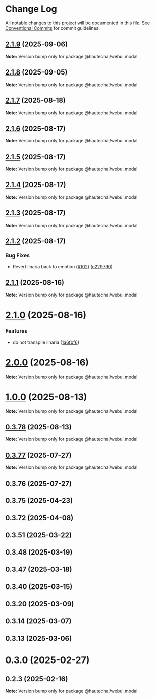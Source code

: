 # Change Log

All notable changes to this project will be documented in this file.
See [Conventional Commits](https://conventionalcommits.org) for commit guidelines.

## [2.1.9](https://github.com/HautechAI/webui/compare/@hautechai/webui.modal@2.1.8...@hautechai/webui.modal@2.1.9) (2025-09-06)

**Note:** Version bump only for package @hautechai/webui.modal

## [2.1.8](https://github.com/HautechAI/webui/compare/@hautechai/webui.modal@2.1.7...@hautechai/webui.modal@2.1.8) (2025-09-05)

**Note:** Version bump only for package @hautechai/webui.modal

## [2.1.7](https://github.com/HautechAI/webui/compare/@hautechai/webui.modal@2.1.6...@hautechai/webui.modal@2.1.7) (2025-08-18)

**Note:** Version bump only for package @hautechai/webui.modal

## [2.1.6](https://github.com/HautechAI/webui/compare/@hautechai/webui.modal@2.1.5...@hautechai/webui.modal@2.1.6) (2025-08-17)

**Note:** Version bump only for package @hautechai/webui.modal

## [2.1.5](https://github.com/HautechAI/webui/compare/@hautechai/webui.modal@2.1.4...@hautechai/webui.modal@2.1.5) (2025-08-17)

**Note:** Version bump only for package @hautechai/webui.modal

## [2.1.4](https://github.com/HautechAI/webui/compare/@hautechai/webui.modal@2.1.3...@hautechai/webui.modal@2.1.4) (2025-08-17)

**Note:** Version bump only for package @hautechai/webui.modal

## [2.1.3](https://github.com/HautechAI/webui/compare/@hautechai/webui.modal@2.1.2...@hautechai/webui.modal@2.1.3) (2025-08-17)

**Note:** Version bump only for package @hautechai/webui.modal

## [2.1.2](https://github.com/HautechAI/webui/compare/@hautechai/webui.modal@2.1.1...@hautechai/webui.modal@2.1.2) (2025-08-17)

### Bug Fixes

- Revert linaria back to emotion ([#102](https://github.com/HautechAI/webui/issues/102)) ([e229790](https://github.com/HautechAI/webui/commit/e229790dae8eba4b3037bbe41365e5a73ab7f6dc))

## [2.1.1](https://github.com/HautechAI/webui/compare/@hautechai/webui.modal@2.1.0...@hautechai/webui.modal@2.1.1) (2025-08-16)

**Note:** Version bump only for package @hautechai/webui.modal

# [2.1.0](https://github.com/HautechAI/webui/compare/@hautechai/webui.modal@1.0.0...@hautechai/webui.modal@2.1.0) (2025-08-16)

### Features

- do not transpile linaria ([1a6fbf6](https://github.com/HautechAI/webui/commit/1a6fbf6353a0e5028040006b5045170cf83f1ba0))

# [2.0.0](https://github.com/HautechAI/webui/compare/@hautechai/webui.modal@1.0.0...@hautechai/webui.modal@2.0.0) (2025-08-16)

**Note:** Version bump only for package @hautechai/webui.modal

# [1.0.0](https://github.com/HautechAI/webui/compare/@hautechai/webui.modal@0.3.78...@hautechai/webui.modal@1.0.0) (2025-08-13)

**Note:** Version bump only for package @hautechai/webui.modal

## [0.3.78](https://github.com/HautechAI/webui/compare/@hautechai/webui.modal@0.3.77...@hautechai/webui.modal@0.3.78) (2025-08-13)

**Note:** Version bump only for package @hautechai/webui.modal

## [0.3.77](https://github.com/HautechAI/webui/compare/@hautechai/webui.modal@0.3.76...@hautechai/webui.modal@0.3.77) (2025-07-27)

**Note:** Version bump only for package @hautechai/webui.modal

## 0.3.76 (2025-07-27)

## 0.3.75 (2025-04-23)

## 0.3.72 (2025-04-08)

## 0.3.51 (2025-03-22)

## 0.3.48 (2025-03-19)

## 0.3.47 (2025-03-18)

## 0.3.40 (2025-03-15)

## 0.3.20 (2025-03-09)

## 0.3.14 (2025-03-07)

## 0.3.13 (2025-03-06)

# 0.3.0 (2025-02-27)

## 0.2.3 (2025-02-16)

**Note:** Version bump only for package @hautechai/webui.modal
